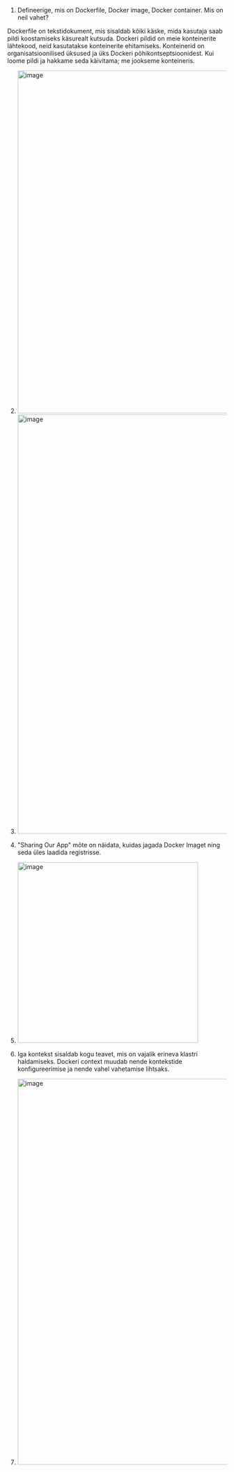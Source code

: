 1. Defineerige, mis on Dockerfile, Docker image, Docker container. Mis on neil vahet?

  Dockerfile on tekstidokument, mis sisaldab kõiki käske, mida kasutaja saab pildi koostamiseks käsurealt kutsuda.
  Dockeri pildid on meie konteinerite lähtekood, neid kasutatakse konteinerite ehitamiseks.
  Konteinerid on organisatsioonilised üksused ja üks Dockeri põhikontseptsioonidest. Kui loome pildi ja hakkame seda käivitama; me jookseme konteineris.
  
2. <img width="785" alt="image" src="https://user-images.githubusercontent.com/92860669/206480151-9299a342-f725-4937-9ee0-88f41fc6085b.png">

3. <img width="960" alt="image" src="https://user-images.githubusercontent.com/92860669/206486018-8a74f04c-a655-4e58-a36d-37b4b5a52489.png">

4. "Sharing Our App" mõte on näidata, kuidas jagada Docker Imaget ning seda üles laadida registrisse.

5. <img width="414" alt="image" src="https://user-images.githubusercontent.com/92860669/206488175-6c45671a-3917-4610-9df0-f213c0e68eb3.png">

6. Iga kontekst sisaldab kogu teavet, mis on vajalik erineva klastri haldamiseks. Dockeri context muudab nende kontekstide konfigureerimise ja nende vahel vahetamise lihtsaks.

7. <img width="884" alt="image" src="https://user-images.githubusercontent.com/92860669/206590928-484650c6-8e05-4060-8005-888d982abd51.png">

